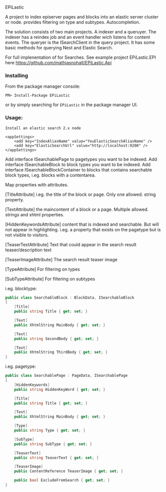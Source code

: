 EPiLastic

A project to index episerver pages and blocks into an elastic server cluster or node.
provides filtering on type and subtypes. Autocompletion. 

The solution consists of two main projects. A indexer and a queruyer. The indexer has a reindex job and an event handler wich listens for content events. The queryer is the ISearchClient in the query project. It has some basic methods for querying Nest and Elastic Search.

For full implenentation of for Searches. See example project EPiLastic.EPI here https://github.com/mathiasnohall/EPiLastic.Api

### Installing

From the package manager console:

	PM> Install-Package EPiLastic

or by simply searching for `EPiLastic` in the package manager UI.

### Usage:

	Install an elastic search 2.x node

	<appSettings>
		<add key="IndexAliasName" value="YouElasticSearchAliasName" />
		<add key="ElasticSearchUrl" value="http://localhost:9200" />
	</appSettings>

Add interface ISearchablePage to pagetypes you want to be indexed.
Add interface ISearchableBlock to block types you want to be indexed.
Add interface ISearchableBlockContainer to blocks that contains searchable block types, i.eg. blocks with a contentarea.


Map properties with attributes.

[TitleAttribute]
i.eg. the title of the block or page. Only one allowed. string property.

[TextAttribute]
the maincontent of a block or a page. Multiple allowed. strings and xhtml properties.

[HiddenKeywordsAttribute]
content that is indexed and searchable. But will not appear in highlighting. i.eg. a property that exists on the pagetype but is not visible to visitors.

[TeaserTextAttribute]
Text that could appear in the search result teaser/description text

[TeaserImageAttribute]
The search result teaser image

[TypeAttribute]
For filtering on types

[SubTypeAttribute]
For filtering on subtypes

i.eg. blocktype:

```C#
public class SearchableBlock : BlockData, ISearchableBlock
{
    [Title]
    public string Title { get; set; }

    [Text]
    public XhtmlString MainBody { get; set; }

    [Text]
    public string SecondBody { get; set; }

    [Text]
    public XhtmlString ThirdBody { get; set; }	
}
```

i.eg. pagetype:

```C#
public class SearchablePage : PageData, ISearchablePage
{
    [HiddenKeywords]
    public string HiddenKeyWord { get; set; }

    [Title]
    public string Title { get; set; }

    [Text]
    public XhtmlString MainBody { get; set; }

    [Type]
    public string Type { get; set; }

    [SubType]
    public string SubType { get; set; }

    [TeaserText]
    public string TeaserText { get; set; }

    [TeaserImage]
    public ContentReference TeaserImage { get; set; }

    public bool ExcludeFromSearch { get; set; }
}
```
